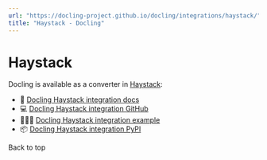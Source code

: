 ```yaml
---
url: "https://docling-project.github.io/docling/integrations/haystack/"
title: "Haystack - Docling"
---
```


# Haystack

Docling is available as a converter in [Haystack](https://haystack.deepset.ai/):

- 📖 [Docling Haystack integration docs](https://haystack.deepset.ai/integrations/docling)
- 💻 [Docling Haystack integration GitHub](https://github.com/docling-project/docling-haystack)
- 🧑🏽‍🍳 [Docling Haystack integration example](https://docling-project.github.io/docling/examples/rag_haystack/)
- 📦 [Docling Haystack integration PyPI](https://pypi.org/project/docling-haystack)

Back to top
